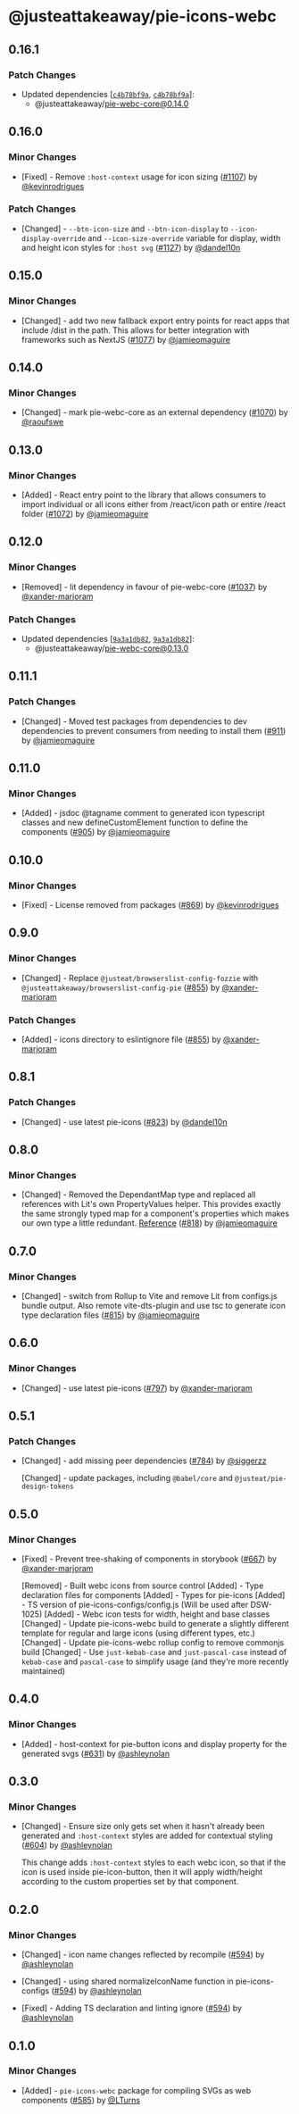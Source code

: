 # @justeattakeaway/pie-icons-webc

## 0.16.1

### Patch Changes

- Updated dependencies [[`c4b78bf9a`](https://github.com/justeattakeaway/pie/commit/c4b78bf9a42e165c8feed20197fbe7d5875a9dd4), [`c4b78bf9a`](https://github.com/justeattakeaway/pie/commit/c4b78bf9a42e165c8feed20197fbe7d5875a9dd4)]:
  - @justeattakeaway/pie-webc-core@0.14.0

## 0.16.0

### Minor Changes

- [Fixed] - Remove `:host-context` usage for icon sizing ([#1107](https://github.com/justeattakeaway/pie/pull/1107)) by [@kevinrodrigues](https://github.com/kevinrodrigues)

### Patch Changes

- [Changed] - `--btn-icon-size` and `--btn-icon-display` to `--icon-display-override` and `--icon-size-override` variable for display, width and height icon styles for `:host svg` ([#1127](https://github.com/justeattakeaway/pie/pull/1127)) by [@dandel10n](https://github.com/dandel10n)

## 0.15.0

### Minor Changes

- [Changed] - add two new fallback export entry points for react apps that include /dist in the path. This allows for better integration with frameworks such as NextJS ([#1077](https://github.com/justeattakeaway/pie/pull/1077)) by [@jamieomaguire](https://github.com/jamieomaguire)

## 0.14.0

### Minor Changes

- [Changed] - mark pie-webc-core as an external dependency ([#1070](https://github.com/justeattakeaway/pie/pull/1070)) by [@raoufswe](https://github.com/raoufswe)

## 0.13.0

### Minor Changes

- [Added] - React entry point to the library that allows consumers to import individual or all icons either from /react/icon path or entire /react folder ([#1072](https://github.com/justeattakeaway/pie/pull/1072)) by [@jamieomaguire](https://github.com/jamieomaguire)

## 0.12.0

### Minor Changes

- [Removed] - lit dependency in favour of pie-webc-core ([#1037](https://github.com/justeattakeaway/pie/pull/1037)) by [@xander-marjoram](https://github.com/xander-marjoram)

### Patch Changes

- Updated dependencies [[`9a3a1db82`](https://github.com/justeattakeaway/pie/commit/9a3a1db82ffd69e9583721b703cd85ac1d34e1f3), [`9a3a1db82`](https://github.com/justeattakeaway/pie/commit/9a3a1db82ffd69e9583721b703cd85ac1d34e1f3)]:
  - @justeattakeaway/pie-webc-core@0.13.0

## 0.11.1

### Patch Changes

- [Changed] - Moved test packages from dependencies to dev dependencies to prevent consumers from needing to install them ([#911](https://github.com/justeattakeaway/pie/pull/911)) by [@jamieomaguire](https://github.com/jamieomaguire)

## 0.11.0

### Minor Changes

- [Added] - jsdoc @tagname comment to generated icon typescript classes and new defineCustomElement function to define the components ([#905](https://github.com/justeattakeaway/pie/pull/905)) by [@jamieomaguire](https://github.com/jamieomaguire)

## 0.10.0

### Minor Changes

- [Fixed] - License removed from packages ([#869](https://github.com/justeattakeaway/pie/pull/869)) by [@kevinrodrigues](https://github.com/kevinrodrigues)

## 0.9.0

### Minor Changes

- [Changed] - Replace `@justeat/browserslist-config-fozzie` with `@justeattakeaway/browserslist-config-pie` ([#855](https://github.com/justeattakeaway/pie/pull/855)) by [@xander-marjoram](https://github.com/xander-marjoram)

### Patch Changes

- [Added] - icons directory to eslintignore file ([#855](https://github.com/justeattakeaway/pie/pull/855)) by [@xander-marjoram](https://github.com/xander-marjoram)

## 0.8.1

### Patch Changes

- [Changed] - use latest pie-icons ([#823](https://github.com/justeattakeaway/pie/pull/823)) by [@dandel10n](https://github.com/dandel10n)

## 0.8.0

### Minor Changes

- [Changed] - Removed the DependantMap type and replaced all references with Lit's own PropertyValues helper. This provides exactly the same strongly typed map for a component's properties which makes our own type a little redundant. [Reference](https://lit.dev/docs/components/lifecycle/#typescript-types-for-changedproperties) ([#818](https://github.com/justeattakeaway/pie/pull/818)) by [@jamieomaguire](https://github.com/jamieomaguire)

## 0.7.0

### Minor Changes

- [Changed] - switch from Rollup to Vite and remove Lit from configs.js bundle output. Also remote vite-dts-plugin and use tsc to generate icon type declaration files ([#815](https://github.com/justeattakeaway/pie/pull/815)) by [@jamieomaguire](https://github.com/jamieomaguire)

## 0.6.0

### Minor Changes

- [Changed] - use latest pie-icons ([#797](https://github.com/justeattakeaway/pie/pull/797)) by [@xander-marjoram](https://github.com/xander-marjoram)

## 0.5.1

### Patch Changes

- [Changed] - add missing peer dependencies ([#784](https://github.com/justeattakeaway/pie/pull/784)) by [@siggerzz](https://github.com/siggerzz)

  [Changed] - update packages, including `@babel/core` and `@justeat/pie-design-tokens`

## 0.5.0

### Minor Changes

- [Fixed] - Prevent tree-shaking of components in storybook ([#667](https://github.com/justeattakeaway/pie/pull/667)) by [@xander-marjoram](https://github.com/xander-marjoram)

  [Removed] - Built webc icons from source control
  [Added] - Type declaration files for components
  [Added] - Types for pie-icons
  [Added] - TS version of pie-icons-configs/config.js (Will be used after DSW-1025)
  [Added] - Webc icon tests for width, height and base classes
  [Changed] - Update pie-icons-webc build to generate a slightly different template for regular and large icons (using different types, etc.)
  [Changed] - Update pie-icons-webc rollup config to remove commonjs build
  [Changed] - Use `just-kebab-case` and `just-pascal-case` instead of `kebab-case` and `pascal-case` to simplify usage (and they're more recently maintained)

## 0.4.0

### Minor Changes

- [Added] - host-context for pie-button icons and display property for the generated svgs ([#631](https://github.com/justeattakeaway/pie/pull/631)) by [@ashleynolan](https://github.com/ashleynolan)

## 0.3.0

### Minor Changes

- [Changed] - Ensure size only gets set when it hasn't already been generated and `:host-context` styles are added for contextual styling ([#604](https://github.com/justeattakeaway/pie/pull/604)) by [@ashleynolan](https://github.com/ashleynolan)

  This change adds `:host-context` styles to each webc icon, so that if the icon is used
  inside pie-icon-button, then it will apply width/height according to the custom properties
  set by that component.

## 0.2.0

### Minor Changes

- [Changed] - icon name changes reflected by recompile ([#594](https://github.com/justeattakeaway/pie/pull/594)) by [@ashleynolan](https://github.com/ashleynolan)

- [Changed] - using shared normalizeIconName function in pie-icons-configs ([#594](https://github.com/justeattakeaway/pie/pull/594)) by [@ashleynolan](https://github.com/ashleynolan)

- [Fixed] - Adding TS declaration and linting ignore ([#594](https://github.com/justeattakeaway/pie/pull/594)) by [@ashleynolan](https://github.com/ashleynolan)

## 0.1.0

### Minor Changes

- [Added] - `pie-icons-webc` package for compiling SVGs as web components ([#585](https://github.com/justeattakeaway/pie/pull/585)) by [@LTurns](https://github.com/LTurns)
